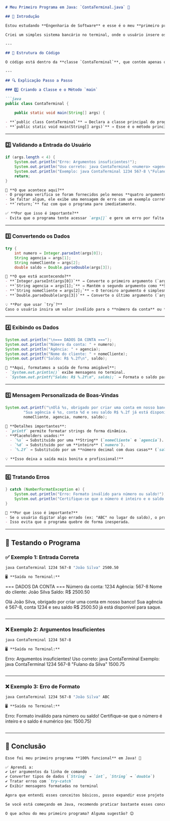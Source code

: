 
```md
# Meu Primeiro Programa em Java: `ContaTerminal.java` 🎉  

## 👋 Introdução  

Estou estudando **Engenharia de Software** e esse é o meu **primeiro programa em Java**. 🚀  

Criei um simples sistema bancário no terminal, onde o usuário insere os dados da conta (número, agência, nome e saldo) como argumentos na linha de comando, e o programa exibe essas informações formatadas, além de uma mensagem de boas-vindas personalizada.  

---

## 📝 Estrutura do Código  

O código está dentro da **classe `ContaTerminal`**, que contém apenas o método `main`. Esse método é o ponto de entrada do programa e recebe os dados do usuário como argumentos da linha de comando.  

---

## 🔍 Explicação Passo a Passo  

### 1️⃣ Criando a Classe e o Método `main`  

```java
public class ContaTerminal {
    
    public static void main(String[] args) {
```

```md
- **`public class ContaTerminal`** → Declara a classe principal do programa.  
- **`public static void main(String[] args)`** → Esse é o método principal. Ele recebe um array de `String` chamado `args`, que contém os argumentos passados na linha de comando quando o programa é executado.  
```

---

### 2️⃣ Validando a Entrada do Usuário  

```java
if (args.length < 4) {
    System.out.println("Erro: Argumentos insuficientes!");
    System.out.println("Uso correto: java ContaTerminal <numero> <agencia> <nomeCliente> <saldo>");
    System.out.println("Exemplo: java ContaTerminal 1234 567-8 \"Fulano da Silva\" 1500.75");
    return;
}
```

```md
📌 **O que acontece aqui?**  
- O programa verifica se foram fornecidos pelo menos **quatro argumentos**.  
- Se faltar algum, ele exibe uma mensagem de erro com um exemplo correto de uso.  
- **`return;`** faz com que o programa pare imediatamente.  

✅ **Por que isso é importante?**  
- Evita que o programa tente acessar `args[]` e gere um erro por falta de dados.  
```

---

### 3️⃣ Convertendo os Dados  

```java
try {
    int numero = Integer.parseInt(args[0]);
    String agencia = args[1];
    String nomeCliente = args[2];
    double saldo = Double.parseDouble(args[3]);
```

```md
📌 **O que está acontecendo?**  
- **`Integer.parseInt(args[0])`** → Converte o primeiro argumento (`args[0]`) para **inteiro** (`int`), que será o **número da conta**.  
- **`String agencia = args[1];`** → Mantém o segundo argumento como **String**, pois pode conter hífen (exemplo: `"567-8"`).  
- **`String nomeCliente = args[2];`** → O terceiro argumento é simplesmente armazenado como **String** (o nome do cliente).  
- **`Double.parseDouble(args[3])`** → Converte o último argumento (`args[3]`) para **double**, que será o **saldo da conta**.  

💡 **Por que usar `try`?**  
Caso o usuário insira um valor inválido para o **número da conta** ou **saldo**, o programa evita um erro fatal e trata isso de forma amigável.  
```

---

### 4️⃣ Exibindo os Dados  

```java
System.out.println("\n=== DADOS DA CONTA ===");
System.out.println("Número da conta: " + numero);
System.out.println("Agência: " + agencia);
System.out.println("Nome do cliente: " + nomeCliente);
System.out.printf("Saldo: R$ %.2f\n", saldo);
```

```md
📌 **Aqui, formatamos a saída de forma amigável**:  
- `System.out.println()` exibe mensagens no terminal.  
- `System.out.printf("Saldo: R$ %.2f\n", saldo);` → Formata o saldo para **duas casas decimais**, garantindo um visual melhor.  
```

---

### 5️⃣ Mensagem Personalizada de Boas-Vindas  

```java
System.out.printf("\nOlá %s, obrigado por criar uma conta em nosso banco!\n" +
        "Sua agência é %s, conta %d e seu saldo R$ %.2f já está disponível para saque.\n",
        nomeCliente, agencia, numero, saldo);
```

```md
📌 **Detalhes importantes**:  
- `printf` permite formatar strings de forma dinâmica.  
- **Placeholders usados:**  
  - `%s` → Substituído por uma **String** (`nomeCliente` e `agencia`).  
  - `%d` → Substituído por um **inteiro** (`numero`).  
  - `%.2f` → Substituído por um **número decimal com duas casas** (`saldo`).  

💡 **Isso deixa a saída mais bonita e profissional!**  
```

---

### 6️⃣ Tratando Erros  

```java
} catch (NumberFormatException e) {
    System.out.println("Erro: Formato inválido para número ou saldo!");
    System.out.println("Certifique-se que o número é inteiro e o saldo é numérico (ex: 1500.75)");
}
```

```md
📌 **Por que isso é importante?**  
- Se o usuário digitar algo errado (ex: "ABC" no lugar do saldo), o programa captura a exceção **`NumberFormatException`** e exibe uma mensagem explicativa.  
- Isso evita que o programa quebre de forma inesperada.  
```

---

## 🚀 Testando o Programa  

### ✅ Exemplo 1: Entrada Correta  

```sh
java ContaTerminal 1234 567-8 "João Silva" 2500.50
```

```md
🖥 **Saída no Terminal:**

```
=== DADOS DA CONTA ===
Número da conta: 1234
Agência: 567-8
Nome do cliente: João Silva
Saldo: R$ 2500.50

Olá João Silva, obrigado por criar uma conta em nosso banco!
Sua agência é 567-8, conta 1234 e seu saldo R$ 2500.50 já está disponível para saque.
```
```

---

### ❌ Exemplo 2: Argumentos Insuficientes  

```sh
java ContaTerminal 1234 567-8
```

```md
🖥 **Saída no Terminal:**

```
Erro: Argumentos insuficientes!
Uso correto: java ContaTerminal <numero> <agencia> <nomeCliente> <saldo>
Exemplo: java ContaTerminal 1234 567-8 "Fulano da Silva" 1500.75
```
```

---

### ❌ Exemplo 3: Erro de Formato  

```sh
java ContaTerminal 1234 567-8 "João Silva" ABC
```

```md
🖥 **Saída no Terminal:**

```
Erro: Formato inválido para número ou saldo!
Certifique-se que o número é inteiro e o saldo é numérico (ex: 1500.75)
```
```

---

## 🎯 Conclusão  

```md
Esse foi meu primeiro programa **100% funcional** em Java! 🎉  

✅ Aprendi a:  
✔️ Ler argumentos da linha de comando  
✔️ Converter tipos de dados (`String` → `int`, `String` → `double`)  
✔️ Tratar erros com `try-catch`  
✔️ Exibir mensagens formatadas no terminal  

Agora que entendi esses conceitos básicos, posso expandir esse projeto adicionando **depósitos, saques e transferências**. Quem sabe no futuro eu crio até uma interface gráfica para ele? 🤯  

Se você está começando em Java, recomendo praticar bastante esses conceitos. Bora codar! 💻🔥  

O que achou do meu primeiro programa? Alguma sugestão? 😊
```
```
